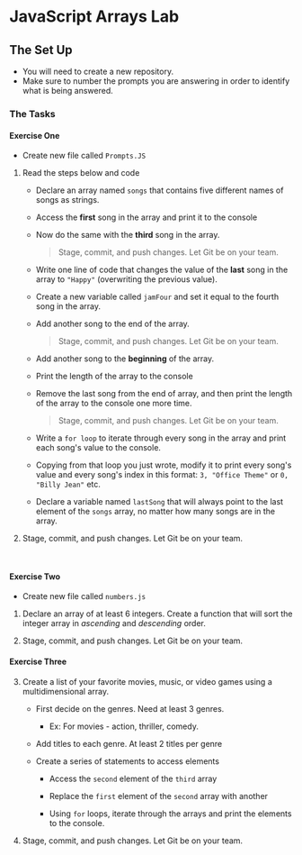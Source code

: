 # JavaScript Arrays Lab


## The Set Up

- You will need to create a new repository.
- Make sure to number the prompts you are answering in order to identify what is being answered.


### The Tasks

#### Exercise One

- Create new file called `Prompts.JS`

1. Read the steps below and code

   - Declare an array named `songs` that contains five different names of songs as strings.

   - Access the **first** song in the array and print it to the console

   - Now do the same with the **third** song in the array.

     > Stage, commit, and push changes. Let Git be on your team.

   - Write one line of code that changes the value of the **last** song in the array to `"Happy"` (overwriting the previous value).

   - Create a new variable called `jamFour` and set it equal to the fourth song in the array.

   - Add another song to the end of the array.

     > Stage, commit, and push changes. Let Git be on your team.

   - Add another song to the **beginning** of the array.

   - Print the length of the array to the console

   - Remove the last song from the end of array, and then print the length of the array to the console one more time.

     > Stage, commit, and push changes. Let Git be on your team.

   - Write a `for loop` to iterate through every song in the array and print each song's value to the console.

   - Copying from that loop you just wrote, modify it to print every song's value and every song's index in this format: `3, "Office Theme"` or `0, "Billy Jean"` etc.

   - Declare a variable named `lastSong` that will always point to the last element of the `songs` array, no matter how many
     songs are in the array.

2. Stage, commit, and push changes. Let Git be on your team.

<br>

#### Exercise Two

- Create new file called `numbers.js`

1. Declare an array of at least 6 integers. Create a function that will sort the integer array in _ascending_ and _descending_ order.

2. Stage, commit, and push changes. Let Git be on your team.

#### Exercise Three

3. Create a list of your favorite movies, music, or video games using a multidimensional array.

   - First decide on the genres. Need at least 3 genres.
   
      - Ex: For movies - action, thriller, comedy. 

   - Add titles to each genre. At least 2 titles per genre

   - Create a series of statements to access elements

     - Access the `second` element of the `third` array

     - Replace the `first` element of the `second` array with another

     - Using `for` loops, iterate through the arrays and print the elements to the console.

4. Stage, commit, and push changes. Let Git be on your team.
